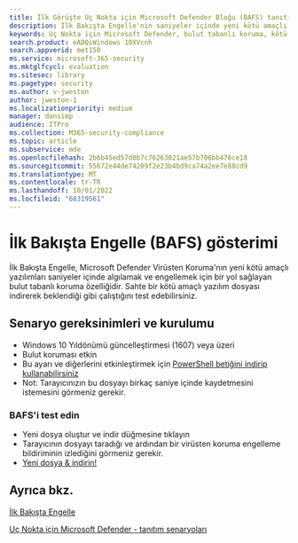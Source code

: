 ```yaml
---
title: İlk Görüşte Uç Nokta için Microsoft Defender Bloğu (BAFS) tanıtımı
description: İlk Bakışta Engelle'nin saniyeler içinde yeni kötü amaçlı yazılımları nasıl algılayıp engellediğini gösteren bir tanıtım.
keywords: Uç Nokta için Microsoft Defender, bulut tabanlı koruma, kötü amaçlı yazılımları algılama, kötü amaçlı yazılımları engelleme, tanıtım
search.product: eADQiWindows 10XVcnh
search.appverid: met150
ms.service: microsoft-365-security
ms.mktglfcycl: evaluation
ms.sitesec: library
ms.pagetype: security
ms.author: v-jweston
author: jweston-1
ms.localizationpriority: medium
manager: dansimp
audience: ITPro
ms.collection: M365-security-compliance
ms.topic: article
ms.subservice: mde
ms.openlocfilehash: 2b6b45ed57d0b7c76263021ae57b706bb476ce18
ms.sourcegitcommit: 55672e44de74209f2e23b4bd9ca74a2ee7e88cd9
ms.translationtype: MT
ms.contentlocale: tr-TR
ms.lasthandoff: 10/01/2022
ms.locfileid: "68319561"
---
```

# <a name="block-at-first-sight-bafs-demonstration"></a>İlk Bakışta Engelle (BAFS) gösterimi

İlk Bakışta Engelle, Microsoft Defender Virüsten Koruma'nın yeni kötü amaçlı yazılımları saniyeler içinde algılamak ve engellemek için bir yol sağlayan bulut tabanlı koruma özelliğidir. Sahte bir kötü amaçlı yazılım dosyası indirerek beklendiği gibi çalıştığını test edebilirsiniz.

## <a name="scenario-requirements-and-setup"></a>Senaryo gereksinimleri ve kurulumu

- Windows 10 Yıldönümü güncelleştirmesi (1607) veya üzeri
- Bulut koruması etkin
- Bu ayarı ve diğerlerini etkinleştirmek için [PowerShell betiğini indirip kullanabilirsiniz](https://www.powershellgallery.com/packages/WindowsDefender_InternalEvaluationSettings/)
- Not: Tarayıcınızın bu dosyayı birkaç saniye içinde kaydetmesini istemesini görmeniz gerekir.

### <a name="test-bafs"></a>BAFS'i test edin

- Yeni dosya oluştur ve indir düğmesine tıklayın
- Tarayıcının dosyayı taradığı ve ardından bir virüsten koruma engelleme bildiriminin izlediğini görmeniz gerekir.
- [Yeni dosya & indirin!](https://demowdtestground.blob.core.windows.net/samples/ztp_xzXLX_s1H8MsxK2SRlsjmzaH62cOZEaqtstGsOw/wdtestfile.exe?sv=2015-07-08&sr=b&sig=7JNcGzAYWEinuWKNmjoC6tDmEjGZMQj8rAEF9HIzJdE%3D&se=2022-09-30T18%3A29%3A28Z&sp=r)

## <a name="see-also"></a>Ayrıca bkz.

[İlk Bakışta Engelle](configure-block-at-first-sight-microsoft-defender-antivirus.md)

[Uç Nokta için Microsoft Defender - tanıtım senaryoları](defender-endpoint-demonstrations.md)
